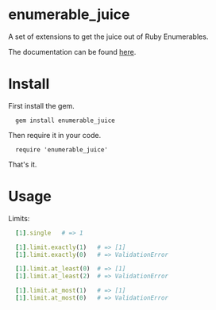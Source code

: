 enumerable_juice
================

A set of extensions to get the juice out of Ruby Enumerables.

The documentation can be found [here](http://www.rubydoc.info/github/benthorner/enumerable_juice "Enumerable Juice Documentation").

Install
=======

First install the gem.

```
  gem install enumerable_juice
```

Then require it in your code.

```
  require 'enumerable_juice'
```

That's it.

Usage
=====

Limits:

```ruby
  [1].single   # => 1
```

```ruby
  [1].limit.exactly(1)   # => [1]
  [1].limit.exactly(0)   # => ValidationError

  [1].limit.at_least(0)  # => [1]
  [1].limit.at_least(2)  # => ValidationError

  [1].limit.at_most(1)   # => [1]
  [1].limit.at_most(0)   # => ValidationError
```
